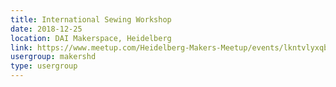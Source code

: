 ```yaml
---
title: International Sewing Workshop
date: 2018-12-25
location: DAI Makerspace, Heidelberg
link: https://www.meetup.com/Heidelberg-Makers-Meetup/events/lkntvlyxqbhc/
usergroup: makershd
type: usergroup
---
```

